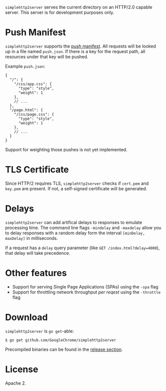 `simplehttp2server` serves the current directory on an HTTP/2.0 capable server.
This server is for development purposes only.

# Push Manifest

`simplehttp2server` supports the [push manifest](https://www.npmjs.com/package/http2-push-manifest).
All requests will be looked up in a file named `push.json`. If there is a key
for the request path, all resources under that key will be pushed.

Example `push.json`:

```JS
{
  "/": {
    "/css/app.css": {
      "type": "style",
      "weight": 1
    },
    // ...
  },
  "/page.html": {
    "/css/page.css": {
      "type": "style",
      "weight": 1
    },
    // ...
  }
}
```

Support for weighting those pushes is not yet implemented.

# TLS Certificate

Since HTTP/2 requires TLS, `simplehttp2server` checks if `cert.pem` and
`key.pem` are present. If not, a self-signed certificate will be generated.

# Delays

`simplehttp2server` can add artifical delays to responses to emulate processing
time. The command line flags `-mindelay` and `-maxdelay` allow you to delay
responses with a random delay form the interval `[minDelay, maxDelay]` in milliseconds.

If a request has a `delay` query parameter (like `GET /index.html?delay=4000`),
that delay will take precedence.

# Other features

* Support for serving Single Page Applications (SPAs) using the `-spa` flag
* Support for throttling network throughput *per reqest* using the `-throttle` flag

# Download

`simplehttp2server` is `go get`-able:

```
$ go get github.com/GoogleChrome/simplehttp2server
```

Precompiled binaries can be found in the [release section](https://github.com/GoogleChrome/simplehttp2server/releases).

# License

Apache 2.

